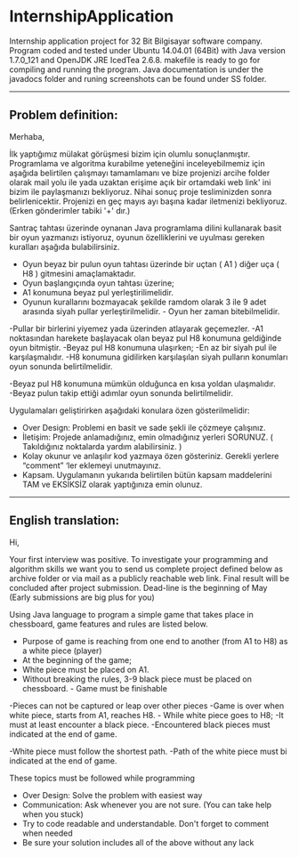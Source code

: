 # InternshipApplication
Internship application project for 32 Bit Bilgisayar software company. Program coded and tested under Ubuntu 14.04.01 (64Bit) with Java version 1.7.0_121 and OpenJDK JRE IcedTea 2.6.8. makefile is ready to go for compiling and running the program. Java documentation is under the javadocs folder and runing screenshots can be found under SS folder.




------
Problem definition:
------
Merhaba, 

İlk yaptığımız mülakat görüşmesi bizim için olumlu sonuçlanmıştır. Programlama ve algoritma kurabilme yeteneğini inceleyebilmemiz için aşağıda belirtilen çalışmayı tamamlamanı ve bize projenizi arcihe folder olarak mail yolu ile yada uzaktan erişime açık bir ortamdaki web link' ini bizim ile paylaşmanızı bekliyoruz. Nihai sonuç proje tesliminizden sonra belirlenicektir. Projenizi en geç mayıs ayı başına kadar iletmenizi bekliyoruz. (Erken gönderimler tabiki '+' dır.)

Santraç tahtası üzerinde oynanan Java programlama dilini kullanarak basit bir oyun yazmanızı istiyoruz, oyunun özelliklerini ve uyulması gereken kuralları aşağıda bulabilirsiniz. 

- Oyun beyaz bir pulun oyun tahtası üzerinde bir uçtan ( A1 ) diğer uça ( H8 ) gitmesini amaçlamaktadır. 
- Oyun başlangıçında oyun tahtası üzerine; 
- A1 konumuna beyaz pul yerleştirilimelidir. 
- Oyunun kurallarını bozmayacak şekilde ramdom olarak 3 ile 9 adet arasında siyah pullar yerleştirilmelidir. 
        - Oyun her zaman bitebilmelidir. 

-Pullar bir birlerini yiyemez yada üzerinden atlayarak geçemezler. 
-A1 noktasından harekete başlayacak olan beyaz pul H8 konumuna geldiğinde oyun bitmiştir. 
        -Beyaz pul H8 konumuna ulaşırken; 
                -En az bir siyah pul ile karşılaşmalıdır. 
                -H8 konumuna gidilirken karşılaşılan siyah pulların konumları oyun sonunda belirtilmelidir. 

-Beyaz pul H8 konumuna mümkün olduğunca en kısa yoldan ulaşmalıdır.  
        -Beyaz pulun takip ettiği adımlar oyun sonunda belirtilmelidir. 


Uygulamaları geliştirirken aşağıdaki konulara özen gösterilmelidir: 
* Over Design: Problemi en basit ve sade şekli ile çözmeye çalışınız. 
* İletişim: Projede anlamadığınız, emin olmadığınız yerleri SORUNUZ. ( Takıldığınız noktalarda yardım alabilirsiniz. ) 
* Kolay okunur ve anlaşılır kod yazmaya özen gösteriniz. Gerekli yerlere “comment” ‘ler eklemeyi unutmayınız. 
* Kapsam. Uygulamanın yukarıda belirtilen bütün kapsam maddelerini TAM ve EKSİKSİZ olarak yaptığınıza emin olunuz. 



------
English translation:
------


Hi, 

Your first interview was positive. To investigate your programming and algorithm skills we want you to send us complete project defined below as archive folder or via mail as a publicly reachable web link. Final result will be concluded after project submission. Dead-line is the beginning of May (Early submissions are big plus for you)

Using Java language to program a simple game that takes place in chessboard, game features and rules are listed below.

- Purpose of game is reaching from one end to another (from A1 to H8) as a white piece (player)
- At the beginning of the game;
- White piece must be placed on A1.
- Without breaking the rules, 3-9 black piece must be placed on chessboard.
        - Game must be finishable
        
-Pieces can not be captured or leap over other pieces
-Game is over when white piece, starts from A1, reaches H8.
        - While white piece goes to H8;
                -It must at least encounter a black piece.
                -Encountered black pieces must indicated at the end of game.

-White piece must follow the shortest path.
        -Path of the white piece must bi indicated at the end of game.
        

These topics must be followed while programming
* Over Design: Solve the problem with easiest way 
* Communication: Ask whenever you are not sure. (You can take help when you stuck) 
* Try to code readable and understandable. Don't forget to comment when needed
* Be sure your solution includes all of the above without any lack
